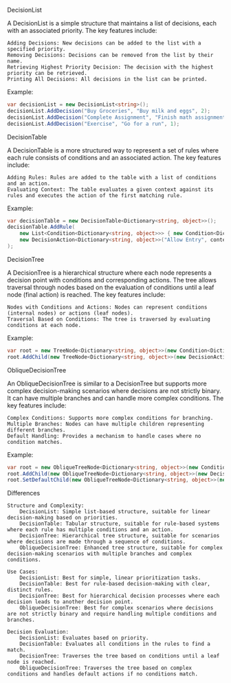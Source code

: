DecisionList

A DecisionList is a simple structure that maintains a list of decisions, each with an associated priority. The key features include:

    Adding Decisions: New decisions can be added to the list with a specified priority.
    Removing Decisions: Decisions can be removed from the list by their name.
    Retrieving Highest Priority Decision: The decision with the highest priority can be retrieved.
    Printing All Decisions: All decisions in the list can be printed.

Example:
```csharp
var decisionList = new DecisionList<string>();
decisionList.AddDecision("Buy Groceries", "Buy milk and eggs", 2);
decisionList.AddDecision("Complete Assignment", "Finish math assignment", 3);
decisionList.AddDecision("Exercise", "Go for a run", 1);
```

DecisionTable

A DecisionTable is a more structured way to represent a set of rules where each rule consists of conditions and an associated action. The key features include:

    Adding Rules: Rules are added to the table with a list of conditions and an action.
    Evaluating Context: The table evaluates a given context against its rules and executes the action of the first matching rule.

Example:
```csharp
var decisionTable = new DecisionTable<Dictionary<string, object>>();
decisionTable.AddRule(
    new List<Condition<Dictionary<string, object>>> { new Condition<Dictionary<string, object>>("Is adult", context => (int)context["age"] >= 18) },
    new DecisionAction<Dictionary<string, object>>("Allow Entry", context => Console.WriteLine("Entry Allowed"))
);
```

DecisionTree

A DecisionTree is a hierarchical structure where each node represents a decision point with conditions and corresponding actions. The tree allows traversal through nodes based on the evaluation of conditions until a leaf node (final action) is reached. The key features include:

    Nodes with Conditions and Actions: Nodes can represent conditions (internal nodes) or actions (leaf nodes).
    Traversal Based on Conditions: The tree is traversed by evaluating conditions at each node.

Example:

```csharp
var root = new TreeNode<Dictionary<string, object>>(new Condition<Dictionary<string, object>>("Is Gold Member", context => (string)context["membership"] == "Gold"));
root.AddChild(new TreeNode<Dictionary<string, object>>(new DecisionAction<Dictionary<string, object>>("Gold Discount", context => Console.WriteLine("Gold Member: 20% Discount"))));
```

ObliqueDecisionTree

An ObliqueDecisionTree is similar to a DecisionTree but supports more complex decision-making scenarios where decisions are not strictly binary. It can have multiple branches and can handle more complex conditions. The key features include:

    Complex Conditions: Supports more complex conditions for branching.
    Multiple Branches: Nodes can have multiple children representing different branches.
    Default Handling: Provides a mechanism to handle cases where no condition matches.

Example:
```csharp
var root = new ObliqueTreeNode<Dictionary<string, object>>(new Condition<Dictionary<string, object>>("Is Loyal Customer", context => (bool)context["isLoyalCustomer"]));
root.AddChild(new ObliqueTreeNode<Dictionary<string, object>>(new DecisionAction<Dictionary<string, object>>("Loyal Customer Discount", context => Console.WriteLine("Loyal Customer: 20% Discount"))));
root.SetDefaultChild(new ObliqueTreeNode<Dictionary<string, object>>(new DecisionAction<Dictionary<string, object>>("No Discount", context => Console.WriteLine("No Discount Available"))));
```

Differences

    Structure and Complexity:
        DecisionList: Simple list-based structure, suitable for linear decision-making based on priorities.
        DecisionTable: Tabular structure, suitable for rule-based systems where each rule has multiple conditions and an action.
        DecisionTree: Hierarchical tree structure, suitable for scenarios where decisions are made through a sequence of conditions.
        ObliqueDecisionTree: Enhanced tree structure, suitable for complex decision-making scenarios with multiple branches and complex conditions.

    Use Cases:
        DecisionList: Best for simple, linear prioritization tasks.
        DecisionTable: Best for rule-based decision-making with clear, distinct rules.
        DecisionTree: Best for hierarchical decision processes where each decision leads to another decision point.
        ObliqueDecisionTree: Best for complex scenarios where decisions are not strictly binary and require handling multiple conditions and branches.

    Decision Evaluation:
        DecisionList: Evaluates based on priority.
        DecisionTable: Evaluates all conditions in the rules to find a match.
        DecisionTree: Traverses the tree based on conditions until a leaf node is reached.
        ObliqueDecisionTree: Traverses the tree based on complex conditions and handles default actions if no conditions match.
